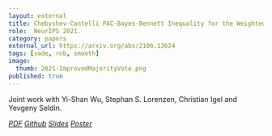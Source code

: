 ```yaml
---
layout: external
title: Chebyshev-Cantelli PAC-Bayes-Bennett Inequality for the Weighted Majority Vote
role:  NeurIPS 2021.
category: papers
external_url: https://arxiv.org/abs/2106.13624
tags: [sade, rnb, smooth]
image:
  thumb: 2021-ImprovedMajorityVote.png
published: true
---
```


Joint work with Yi-Shan Wu, Stephan S. Lorenzen, Christian Igel and Yevgeny Seldin.

<!--


-->
<a href="https://arxiv.org/abs/2106.13624"><i class="fa fa-file-pdf-o" aria-hidden="true"> PDF</i></a> 
<a href="https://github.com/StephanLorenzen/MajorityVoteBounds"><i class="fa fa-github" aria-hidden="true" > Github</i></a> 
<a href="/papers/2021-NeurIPS-ImprovedMV-Slides.pdf"><i class="fa fa-line-chart" aria-hidden="true" > Slides</i></a>
<a href="/papers/2021-NeurIPS-ImprovedMV-Poster.pdf"><i class="fa fa-line-chart" aria-hidden="true" > Poster</i></a>
